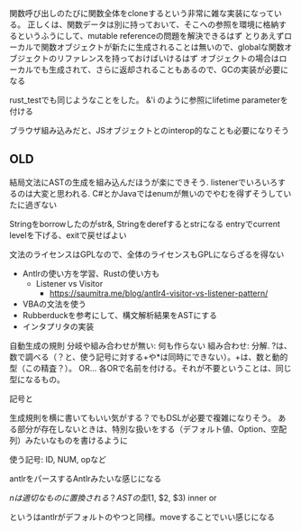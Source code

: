 関数呼び出しのたびに関数全体をcloneするという非常に雑な実装になっている。
正しくは、関数データは別に持っておいて、そこへの参照を環境に格納するというふうにして、mutable referenceの問題を解決できるはず
とりあえずローカルで関数オブジェクトが新たに生成されることは無いので、globalな関数オブジェクトのリファレンスを持っておけばいけるはず
オブジェクトの場合はローカルでも生成されて、さらに返却されることもあるので、GCの実装が必要になる

rust_testでも同じようなことをした。
&'i のように参照にlifetime parameterを付ける

ブラウザ組み込みだと、JSオブジェクトとのinterop的なことも必要になりそう


## OLD
結局文法にASTの生成を組み込んだほうが楽にできそう.
listenerでいろいろするのは大変と思われる.
C#とかJavaではenumが無いのでやむを得ずそうしていたに過ぎない



Stringをborrowしたのがstr&, Stringをderefするとstrになる
entryでcurrent levelを下げる、exitで戻せばよい

文法のライセンスはGPLなので、全体のライセンスもGPLにならざるを得ない

* Antlrの使い方を学習、Rustの使い方も
  * Listener vs Visitor
    * https://saumitra.me/blog/antlr4-visitor-vs-listener-pattern/
* VBAの文法を使う
* Rubberduckを参考にして、構文解析結果をASTにする
* インタプリタの実装

自動生成の規則
分岐や組み合わせが無い: 何も作らない
組み合わせ: 分解. ?は、数で調べる（？と、使う記号に対する+や*は同時にできない）。+は、数と動的型（この精査？）。
OR... 各ORで名前を付ける。それが不要ということは、同じ型になるもの。

記号と

生成規則を横に書いてもいい気がする？でもDSLが必要で複雑になりそう。
ある部分が存在しないときは、特別な扱いをする（デフォルト値、Option、空配列）みたいなものを書けるように

使う記号: ID, NUM, opなど

antlrをパースするAntlrみたいな感じになる

$nは適切なものに置換される？
ASTの型($1, $2, $3)
inner or

というはantlrがデフォルトのやつと同様。moveすることでいい感じになる
